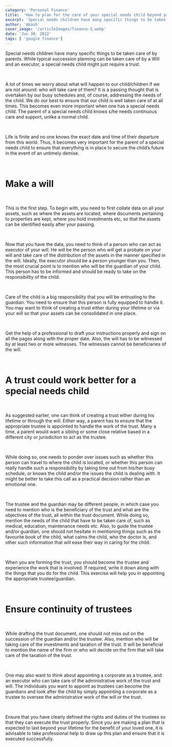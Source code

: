 ```yaml
---
category: 'Personal Finance' 
title: 	'How to plan for the care of your special needs child beyond your lifetime'
excerpt: 'Special needs children have many specific things to be taken care of by parents. While typical succession planning can be'
author: 'Akash'
cover_image: '/articleImages/finance-5.webp'
date: 'Jun 30. 2022'
tags: [	'google finance']
---
```


Special needs children have many specific things to be taken care of by parents. While typical succession planning can be taken care of by a Will and an executor, a special needs child might just require a trust.

<br/>

A lot of times we worry about what will happen to our child/children if we are not around: who will take care of them? It is a passing thought that is overtaken by our busy schedules and, of course, addressing the needs of the child. We do our best to ensure that our child is well taken care of at all times. This becomes even more important when one has a special needs child. The parent of a special needs child knows s/he needs continuous care and support, unlike a normal child.

<br/>

Life is finite and no one knows the exact date and time of their departure from this world. Thus, it becomes very important for the parent of a special needs child to ensure that everything is in place to secure the child’s future in the event of an untimely demise.

<br/>

# Make a will

<br/>

This is the first step. To begin with, you need to first collate data on all your assets, such as where the assets are located, where documents pertaining to properties are kept, where you hold investments etc, so that the assets can be identified easily after your passing.

<br/>

Now that you have the data, you need to think of a person who can act as executor of your will. He will be the person who will get a probate on your will and take care of the distribution of the assets in the manner specified in the will. Ideally, the executor should be a person younger than you. Then, the most crucial point is to mention who will be the guardian of your child. This person has to be informed and should be ready to take on the responsibility of the child.

<br/>

Care of the child is a big responsibility that you will be entrusting to the guardian. You need to ensure that this person is fully equipped to handle it. You may want to think of creating a trust either during your lifetime or via your will so that your assets can be consolidated in one place.

<br/>

Get the help of a professional to draft your instructions properly and sign on all the pages along with the proper date. Also, the will has to be witnessed by at least two or more witnesses. The witnesses cannot be beneficiaries of the will.

<br/>

# A trust could work better for a special needs child

<br/>

As suggested earlier, one can think of creating a trust either during his lifetime or through the will. Either way, a parent has to ensure that the appropriate trustee is appointed to handle the work of the trust. Many a time, a parent would want a sibling or some close relative based in a different city or jurisdiction to act as the trustee.

<br/>

While doing so, one needs to ponder over issues such as whether this person can travel to where the child is located, or whether this person can really handle such a responsibility by taking time out from his/her busy schedule, or knows the child and/or the issues the child is dealing with. It might be better to take this call as a practical decision rather than an emotional one.

<br/>

The trustee and the guardian may be different people, in which case you need to mention who is the beneficiary of the trust and what are the objectives of the trust, all within the trust document. While doing so, mention the needs of the child that have to be taken care of, such as medical, education, maintenance needs etc. Also, to guide the trustee and/or guardian, one should not hesitate in mentioning things such as the favourite book of the child, what calms the child, who the doctor is, and other such information that will ease their way in caring for the child.

<br/>

When you are forming the trust, you should become the trustee and experience the work that is involved. If required, write it down along with the things that you do for the child. This exercise will help you in appointing the appropriate trustee/guardian.

<br/>

# Ensure continuity of trustees

<br/>

While drafting the trust document, one should not miss out on the succession of the guardian and/or the trustee. Also, mention who will be taking care of the investments and taxation of the trust. It will be beneficial to mention the name of the firm or who will decide on the firm that will take care of the taxation of the trust.

<br/>

One may also want to think about appointing a corporate as a trustee, and an executor who can take care of the administrative work of the trust and will. The individuals you want to appoint as trustees can become the guardians and look after the child by simply appointing a corporate as a trustee to oversee the administrative work of the will or the trust.

<br/>

Ensure that you have clearly defined the rights and duties of the trustees so that they can execute the trust properly. Since you are making a plan that is expected to last beyond your lifetime for the benefit of your loved one, it is advisable to take professional help to draw up this plan and ensure that it is executed successfully.

